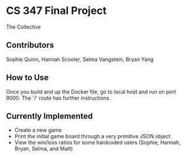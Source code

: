 # CS 347 Final Project

The Collective

## Contributors 

Sophie Quinn, Hannah Scooler, Selma Vangstein, Bryan Yang 

## How to Use 

Once you build and up the Docker file, go to local host and run on port 9000. The '/' route has further instructions. 

## Currently Implemented

- Create a new game
- Print the initial game board through a very primitive JSON object 
- View the win/loss ratios for some hardcoded users (Sophie, Hannah, Bryan, Selma, and Matt) 
